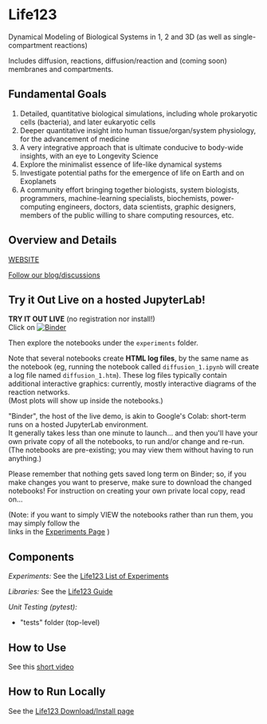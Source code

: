 # Life123
Dynamical Modeling of Biological Systems in 1, 2 and 3D (as well as single-compartment reactions)

Includes diffusion, reactions, diffusion/reaction and (coming soon) membranes and compartments.

## Fundamental Goals
1. Detailed, quantitative biological simulations, including whole prokaryotic cells (bacteria), and later eukaryotic cells
2. Deeper quantitative insight into human tissue/organ/system physiology, for the advancement of medicine
3. A very integrative approach that is ultimate conducive to body-wide insights,
   with an eye to Longevity Science
4. Explore the minimalist essence of life-like dynamical systems
5. Investigate potential paths for the emergence of life on Earth and on Exoplanets
6. A community effort bringing together biologists, system biologists, programmers, machine-learning specialists, biochemists, power-computing engineers, doctors, data scientists, graphic designers, members of the public willing to share computing resources, etc.

## Overview and Details

[WEBSITE](https://life123.science/)

[Follow our blog/discussions](https://github.com/BrainAnnex/life123/discussions)

## Try it Out Live on a hosted JupyterLab!
**TRY IT OUT LIVE** (no registration nor install!)  
Click on
[![Binder](https://mybinder.org/badge_logo.svg)](https://mybinder.org/v2/gh/BrainAnnex/life123/main)

Then explore the notebooks under the `experiments` folder.

Note that several notebooks create **HTML log files**, by the same name as the notebook (eg,
running the notebook called `diffusion_1.ipynb` will create a log file named `diffusion_1.htm`).
These log files typically contain additional interactive graphics: currently, mostly interactive diagrams of the reaction networks.  
(Most plots will show up inside the notebooks.)

"Binder", the host of the live demo, is akin to Google's Colab:
short-term runs on a hosted JupyterLab environment.  
It generally takes less than one minute to launch... and then you'll have your own private copy of all the notebooks,
to run and/or change and re-run.  (The notebooks are pre-existing; you may view them without
having to run anything.)

Please remember that nothing gets saved long term on Binder; so, if you make changes you want to preserve,
make sure to download the changed notebooks!  For instruction on creating your own private local copy, read on...

(Note: if you want to simply VIEW the notebooks rather than run them, you may simply follow the  
links in the [Experiments Page](https://life123.science/experiments) )

## Components

*Experiments:*
See the [Life123 List of Experiments](https://life123.science/experiments)

*Libraries:*
See the [Life123 Guide](https://life123.science/guide)

*Unit Testing (pytest):*
* "tests" folder (top-level)

## How to Use
See this [short video](https://www.youtube.com/watch?v=TCvQUKPVimE)

## How to Run Locally
See the [Life123 Download/Install page](https://life123.science/install)
